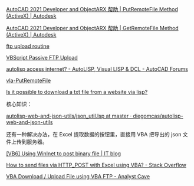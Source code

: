 [AutoCAD 2021 Developer and ObjectARX 帮助 | PutRemoteFile Method (ActiveX) | Autodesk](https://help.autodesk.com/view/OARX/2021/CHS/?guid=GUID-E50E449A-94CC-446E-832D-774796F8B1DD)

[AutoCAD 2021 Developer and ObjectARX 帮助 | GetRemoteFile Method (ActiveX) | Autodesk](https://help.autodesk.com/view/OARX/2021/CHS/?guid=GUID-912C1C27-9FEA-4CB1-BE50-054603A31547)

[ftp upload routine](https://www.theswamp.org/index.php?topic=43337.0)

[VBScript Passive FTP Upload](https://www.example-code.com/vbscript/ftp_passiveUpload.asp)

[autolisp access internet? - AutoLISP, Visual LISP & DCL - AutoCAD Forums](https://www.cadtutor.net/forum/topic/12561-autolisp-access-internet/)

[vla-PutRemoteFile](https://www.highflybird.cn/autolisp/vla-put%20%E5%87%BD%E6%95%B0/vla-PutRemoteFile.htm)

[Is it possible to download a txt file from a website via lisp?](https://opendcl.com/forum/index.php?topic=1244.0)

核心知识：

[autolisp-web-and-json-utils/json_util.lsp at master · diegomcas/autolisp-web-and-json-utils](https://github.com/diegomcas/autolisp-web-and-json-utils/blob/master/json_util.lsp)

还有一种解决办法，在 Excel 提取数据的按钮里，直接用 VBA 把导出的 json 文件上传到服务器。

[[VB6] Using WinInet to post binary file | IT blog](https://wqweto.wordpress.com/2011/07/12/vb6-using-wininet-to-post-binary-file/)

[How to send files via HTTP_POST with Excel using VBA? - Stack Overflow](https://stackoverflow.com/questions/10954293/how-to-send-files-via-http-post-with-excel-using-vba)

[VBA Download / Upload File using VBA FTP - Analyst Cave](https://analystcave.com/vba-downloading-files-from-ftp-using-vba/)